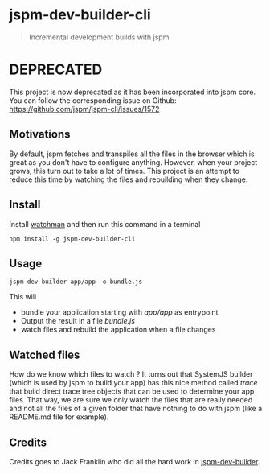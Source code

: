 # jspm-dev-builder-cli

> Incremental development builds with jspm

# DEPRECATED

This project is now deprecated as it has been incorporated into jspm core.
You can follow the corresponding issue on Github:
https://github.com/jspm/jspm-cli/issues/1572

## Motivations

By default, jspm fetches and transpiles all the files in the browser which is great as you don't have to configure anything.
However, when your project grows, this turn out to take a lot of times.
This project is an attempt to reduce this time by watching the files and rebuilding when they change.

## Install

Install [watchman](https://facebook.github.io/watchman/docs/install.html) and then run this command in a terminal
```shell
npm install -g jspm-dev-builder-cli
```

## Usage

```shell
jspm-dev-builder app/app -o bundle.js
```

This will
* bundle your application starting with _app/app_ as entrypoint 
* Output the result in a file _bundle.js_
* watch files and rebuild the application when a file changes

## Watched files

How do we know which files to watch ?
It turns out that SystemJS builder (which is used by jspm to build your app) has this nice method called _trace_ that build direct trace tree objects that can be used to determine your app files.
That way, we are sure we only watch the files that are really needed and not all the files of a given folder that have nothing to do with jspm (like a README.md file for example).

## Credits

Credits goes to Jack Franklin who did all the hard work in [jspm-dev-builder](https://github.com/jackfranklin/jspm-dev-builder).
